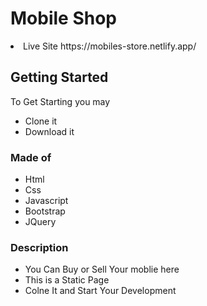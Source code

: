 
# Mobile Shop

<li>Live Site<//li> https://mobiles-store.netlify.app/

## Getting Started 
  To Get Starting you may 
  * Clone it 
  * Download it

### Made of

* Html
* Css
* Javascript
* Bootstrap
* JQuery

### Description 

* You Can Buy or Sell Your moblie here
* This is a Static Page
* Colne It and Start Your Development


